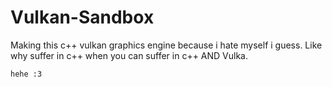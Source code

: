 # Vulkan-Sandbox

Making this c++ vulkan graphics engine because i hate myself i guess. Like why suffer in c++ when you can suffer in c++ AND Vulka.

```
hehe :3
```

